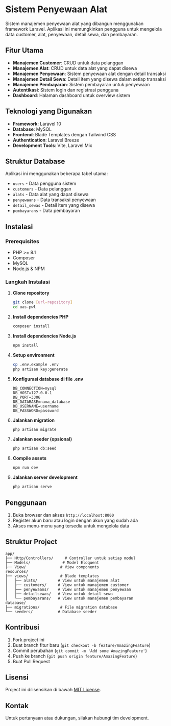 # Sistem Penyewaan Alat

Sistem manajemen penyewaan alat yang dibangun menggunakan framework Laravel. Aplikasi ini memungkinkan pengguna untuk mengelola data customer, alat, penyewaan, detail sewa, dan pembayaran.

## Fitur Utama

-   **Manajemen Customer**: CRUD untuk data pelanggan
-   **Manajemen Alat**: CRUD untuk data alat yang dapat disewa
-   **Manajemen Penyewaan**: Sistem penyewaan alat dengan detail transaksi
-   **Manajemen Detail Sewa**: Detail item yang disewa dalam setiap transaksi
-   **Manajemen Pembayaran**: Sistem pembayaran untuk penyewaan
-   **Autentikasi**: Sistem login dan registrasi pengguna
-   **Dashboard**: Halaman dashboard untuk overview sistem

## Teknologi yang Digunakan

-   **Framework**: Laravel 10
-   **Database**: MySQL
-   **Frontend**: Blade Templates dengan Tailwind CSS
-   **Authentication**: Laravel Breeze
-   **Development Tools**: Vite, Laravel Mix

## Struktur Database

Aplikasi ini menggunakan beberapa tabel utama:

-   `users` - Data pengguna sistem
-   `customers` - Data pelanggan
-   `alats` - Data alat yang dapat disewa
-   `penyewaans` - Data transaksi penyewaan
-   `detail_sewas` - Detail item yang disewa
-   `pembayarans` - Data pembayaran

## Instalasi

### Prerequisites

-   PHP >= 8.1
-   Composer
-   MySQL
-   Node.js & NPM

### Langkah Instalasi

1. **Clone repository**

    ```bash
    git clone [url-repository]
    cd uas-pwl
    ```

2. **Install dependencies PHP**

    ```bash
    composer install
    ```

3. **Install dependencies Node.js**

    ```bash
    npm install
    ```

4. **Setup environment**

    ```bash
    cp .env.example .env
    php artisan key:generate
    ```

5. **Konfigurasi database di file .env**

    ```env
    DB_CONNECTION=mysql
    DB_HOST=127.0.0.1
    DB_PORT=3306
    DB_DATABASE=nama_database
    DB_USERNAME=username
    DB_PASSWORD=password
    ```

6. **Jalankan migration**

    ```bash
    php artisan migrate
    ```

7. **Jalankan seeder (opsional)**

    ```bash
    php artisan db:seed
    ```

8. **Compile assets**

    ```bash
    npm run dev
    ```

9. **Jalankan server development**
    ```bash
    php artisan serve
    ```

## Penggunaan

1. Buka browser dan akses `http://localhost:8000`
2. Register akun baru atau login dengan akun yang sudah ada
3. Akses menu-menu yang tersedia untuk mengelola data

## Struktur Project

```
app/
├── Http/Controllers/     # Controller untuk setiap modul
├── Models/              # Model Eloquent
├── View/               # View components
resources/
├── views/              # Blade templates
│   ├── alats/         # View untuk manajemen alat
│   ├── customers/     # View untuk manajemen customer
│   ├── penyewaans/    # View untuk manajemen penyewaan
│   ├── detailsewas/   # View untuk detail sewa
│   └── pembayarans/   # View untuk manajemen pembayaran
database/
├── migrations/         # File migration database
└── seeders/           # Database seeder
```

## Kontribusi

1. Fork project ini
2. Buat branch fitur baru (`git checkout -b feature/AmazingFeature`)
3. Commit perubahan (`git commit -m 'Add some AmazingFeature'`)
4. Push ke branch (`git push origin feature/AmazingFeature`)
5. Buat Pull Request

## Lisensi

Project ini dilisensikan di bawah [MIT License](https://opensource.org/licenses/MIT).

## Kontak

Untuk pertanyaan atau dukungan, silakan hubungi tim development.
